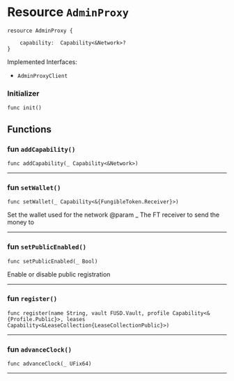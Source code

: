 # Resource `AdminProxy`

```cadence
resource AdminProxy {

    capability:  Capability<&Network>?
}
```


Implemented Interfaces:
  - `AdminProxyClient`


### Initializer

```cadence
func init()
```


## Functions

### fun `addCapability()`

```cadence
func addCapability(_ Capability<&Network>)
```

---

### fun `setWallet()`

```cadence
func setWallet(_ Capability<&{FungibleToken.Receiver}>)
```
Set the wallet used for the network
@param _ The FT receiver to send the money to

---

### fun `setPublicEnabled()`

```cadence
func setPublicEnabled(_ Bool)
```
Enable or disable public registration

---

### fun `register()`

```cadence
func register(name String, vault FUSD.Vault, profile Capability<&{Profile.Public}>, leases Capability<&LeaseCollection{LeaseCollectionPublic}>)
```

---

### fun `advanceClock()`

```cadence
func advanceClock(_ UFix64)
```

---
